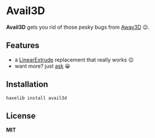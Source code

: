 Avail3D
=======

**Avail3D** gets you rid of those pesky bugs from [Away3D](https://lib.haxe.org/p/away3d) :wink:.


Features
--------

- a [LinearExtrude](http://away3d.com/livedocs/away3d/4.0/away3d/extrusions/LinearExtrude.html) replacement that really works :wink:
- want more? just [ask](https://github.com/denim2x/avail3d/issues) :grinning:


Installation
------------

`haxelib install avail3d`


License
-------

**MIT**
